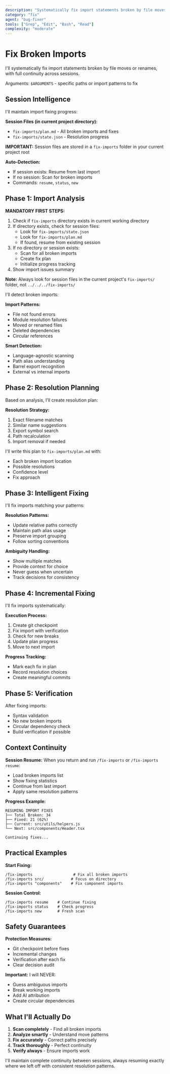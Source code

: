 ```yaml
---
description: "Systematically fix import statements broken by file moves or renames"
category: "fix"
agent: "bug-fixer"
tools: ["Grep", "Edit", "Bash", "Read"]
complexity: "moderate"
---
```


# Fix Broken Imports

I'll systematically fix import statements broken by file moves or renames, with full continuity across sessions.

Arguments: `$ARGUMENTS` - specific paths or import patterns to fix

## Session Intelligence

I'll maintain import fixing progress:

**Session Files (in current project directory):**
- `fix-imports/plan.md` - All broken imports and fixes
- `fix-imports/state.json` - Resolution progress

**IMPORTANT:** Session files are stored in a `fix-imports` folder in your current project root

**Auto-Detection:**
- If session exists: Resume from last import
- If no session: Scan for broken imports
- Commands: `resume`, `status`, `new`

## Phase 1: Import Analysis

**MANDATORY FIRST STEPS:**
1. Check if `fix-imports` directory exists in current working directory
2. If directory exists, check for session files:
   - Look for `fix-imports/state.json`
   - Look for `fix-imports/plan.md`
   - If found, resume from existing session
3. If no directory or session exists:
   - Scan for all broken imports
   - Create fix plan
   - Initialize progress tracking
4. Show import issues summary

**Note:** Always look for session files in the current project's `fix-imports/` folder, not `../../../fix-imports/`

I'll detect broken imports:

**Import Patterns:**
- File not found errors
- Module resolution failures
- Moved or renamed files
- Deleted dependencies
- Circular references

**Smart Detection:**
- Language-agnostic scanning
- Path alias understanding
- Barrel export recognition
- External vs internal imports

## Phase 2: Resolution Planning

Based on analysis, I'll create resolution plan:

**Resolution Strategy:**
1. Exact filename matches
2. Similar name suggestions
3. Export symbol search
4. Path recalculation
5. Import removal if needed

I'll write this plan to `fix-imports/plan.md` with:
- Each broken import location
- Possible resolutions
- Confidence level
- Fix approach

## Phase 3: Intelligent Fixing

I'll fix imports matching your patterns:

**Resolution Patterns:**
- Update relative paths correctly
- Maintain path alias usage
- Preserve import grouping
- Follow sorting conventions

**Ambiguity Handling:**
- Show multiple matches
- Provide context for choice
- Never guess when uncertain
- Track decisions for consistency

## Phase 4: Incremental Fixing

I'll fix imports systematically:

**Execution Process:**
1. Create git checkpoint
2. Fix import with verification
3. Check for new breaks
4. Update plan progress
5. Move to next import

**Progress Tracking:**
- Mark each fix in plan
- Record resolution choices
- Create meaningful commits

## Phase 5: Verification

After fixing imports:
- Syntax validation
- No new broken imports
- Circular dependency check
- Build verification if possible

## Context Continuity

**Session Resume:**
When you return and run `/fix-imports` or `/fix-imports resume`:
- Load broken imports list
- Show fixing statistics
- Continue from last import
- Apply same resolution patterns

**Progress Example:**
```
RESUMING IMPORT FIXES
├── Total Broken: 34
├── Fixed: 21 (62%)
├── Current: src/utils/helpers.js
└── Next: src/components/Header.tsx

Continuing fixes...
```

## Practical Examples

**Start Fixing:**
```
/fix-imports                  # Fix all broken imports
/fix-imports src/            # Focus on directory
/fix-imports "components"    # Fix component imports
```

**Session Control:**
```
/fix-imports resume    # Continue fixing
/fix-imports status    # Check progress
/fix-imports new       # Fresh scan
```

## Safety Guarantees

**Protection Measures:**
- Git checkpoint before fixes
- Incremental changes
- Verification after each fix
- Clear decision audit

**Important:** I will NEVER:
- Guess ambiguous imports
- Break working imports
- Add AI attribution
- Create circular dependencies

## What I'll Actually Do

1. **Scan completely** - Find all broken imports
2. **Analyze smartly** - Understand move patterns
3. **Fix accurately** - Correct paths precisely
4. **Track thoroughly** - Perfect continuity
5. **Verify always** - Ensure imports work

I'll maintain complete continuity between sessions, always resuming exactly where we left off with consistent resolution patterns.